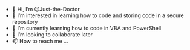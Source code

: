 - 👋 Hi, I’m @Just-the-Doctor
- 👀 I’m interested in learning how to code and storing code in a secure repository
- 🌱 I’m currently learning how to code in VBA and PowerShell
- 💞️ I’m looking to collaborate later
- 📫 How to reach me ...

<!---
Just-the-Doctor/Just-the-Doctor is a ✨ special ✨ repository because its `README.md` (this file) appears on your GitHub profile.
You can click the Preview link to take a look at your changes.
--->
